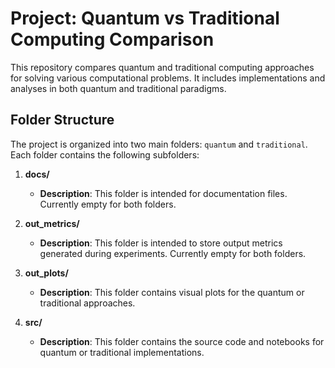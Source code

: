 # Project: Quantum vs Traditional Computing Comparison

This repository compares quantum and traditional computing approaches for solving various computational problems. It includes implementations and analyses in both quantum and traditional paradigms.

## Folder Structure

The project is organized into two main folders: `quantum` and `traditional`. Each folder contains the following subfolders:

1. **docs/**
   - **Description**: This folder is intended for documentation files. Currently empty for both folders.

2. **out_metrics/**
   - **Description**: This folder is intended to store output metrics generated during experiments. Currently empty for both folders.

3. **out_plots/**
   - **Description**: This folder contains visual plots for the quantum or traditional approaches.

4. **src/**
   - **Description**: This folder contains the source code and notebooks for quantum or traditional implementations.

